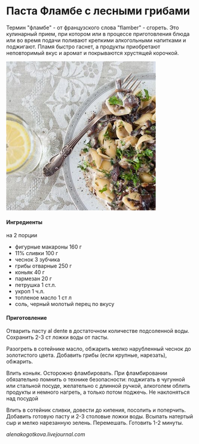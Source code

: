 ﻿---
image: ../../pics/pasta-mushroom-flamber.jpg
---
# Паста Фламбе с лесными грибами

Термин "фламбе" - от французского слова "flamber" - сгореть. Это кулинарный прием, при котором или в процессе приготовления блюда или во время подачи поливают крепкими алкогольными напитками и поджигают. Пламя быстро гаснет, а продукты приобретают неповторимый вкус и аромат и покрываются хрустящей корочкой.

![Паста Фламбе с лесными грибами](../../pics/pasta-mushroom-flamber.jpg)

#### Ингредиенты
на 2 порции

* фигурные макароны 160 г 
* 11% сливки 100 г 
* чеснок 3 зубчика 
* грибы отварные 250 г
* коньяк 40 г 
* пармезан 20 г
* петрушка 1 ст.л.
* укроп 1 ч.л. 
* топленое масло 1 ст л
* соль, черный молотый перец по вкусу

#### Приготовление

Отварить пасту al dente в достаточном количестве подсоленной воды. Сохранить 2-3 ст ложки воды от пасты.

Разогреть в сотейнике масло, обжарить мелко нарубленный чеснок до золотистого цвета. Добавить грибы \(если крупные, нарезать\), обжарить.

Влить коньяк. Осторожно фламбировать. При фламбировании обязательно помнить о технике безопасности: поджигать в чугунной или стальной посуде, желательно с длинной ручкой, алкоголем облить продукты и немного нагреть, а только потом поджечь. Не наклоняться над посудой

Влить в сотейник сливки, довести до кипения, посолить и поперчить. Добавить готовую пасту и 2-3 столовые ложки воды. Всыпать натертый сыр и мелко нарезанную зелень. Перемешать. Готовить 1-2 минуты.

*alenakogotkova.livejournal.com*
